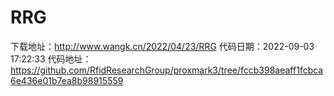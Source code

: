 # RRG
下载地址：http://www.wangk.cn/2022/04/23/RRG
代码日期：2022-09-03 17:22:33
代码地址：https://github.com/RfidResearchGroup/proxmark3/tree/fccb398aeaff1fcbca6e436e01b7ea8b98915559
